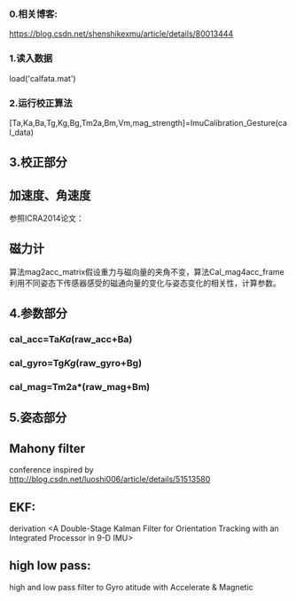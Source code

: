 ### 0.相关博客:

https://blog.csdn.net/shenshikexmu/article/details/80013444

### 1.读入数据

 load('calfata.mat')

### 2.运行校正算法

   [Ta,Ka,Ba,Tg,Kg,Bg,Tm2a,Bm,Vm,mag_strength]=ImuCalibration_Gesture(cal_data)


3.校正部分
---
## 加速度、角速度
   参照ICRA2014论文：<A Robust and Easy to implement method for imu calibration without External Equipments>
## 磁力计
   算法mag2acc_matrix假设重力与磁向量的夹角不变，算法Cal_mag4acc_frame利用不同姿态下传感器感受的磁通向量的变化与姿态变化的相关性，计算参数。

4.参数部分
---
###  cal_acc=Ta*Ka*(raw_acc+Ba)
###  cal_gyro=Tg*Kg*(raw_gyro+Bg)
###  cal_mag=Tm2a*(raw_mag+Bm)
   
5.姿态部分
---
 ##  Mahony filter
   conference <Nonlinear Complementery Filters on the Special Orthogonal Group>
   inspired by    http://blog.csdn.net/luoshi006/article/details/51513580
 ##  EKF:
   derivation <A Double-Stage Kalman Filter for Orientation Tracking with 
               an Integrated Processor in 9-D IMU>
 ##  high low pass:
   high and low pass filter to Gyro atitude with Accelerate & Magnetic
   

